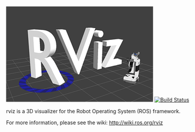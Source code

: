![rviz logo](https://raw.githubusercontent.com/ros-visualization/rviz/kinetic-devel/images/splash.png)
[![Build Status](http://build.ros.org/buildStatus/icon?job=Kpr__rviz__ubuntu_xenial_amd64)](http://build.ros.org/job/Kpr__rviz__ubuntu_xenial_amd64)

rviz is a 3D visualizer for the Robot Operating System (ROS) framework.

For more information, please see the wiki: http://wiki.ros.org/rviz
